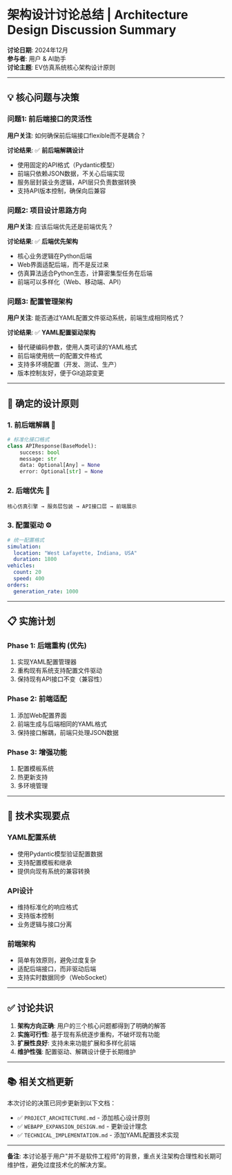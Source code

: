# 架构设计讨论总结 | Architecture Design Discussion Summary

**讨论日期**: 2024年12月  
**参与者**: 用户 & AI助手  
**讨论主题**: EV仿真系统核心架构设计原则

---

## 💡 核心问题与决策

### 问题1: 前后端接口的灵活性
**用户关注**: 如何确保前后端接口flexible而不是耦合？

**讨论结果**: ✅ **前后端解耦设计**
- 使用固定的API格式（Pydantic模型）
- 前端只依赖JSON数据，不关心后端实现
- 服务层封装业务逻辑，API层只负责数据转换
- 支持API版本控制，确保向后兼容

### 问题2: 项目设计思路方向
**用户关注**: 应该后端优先还是前端优先？

**讨论结果**: ✅ **后端优先架构**
- 核心业务逻辑在Python后端
- Web界面适配后端，而不是反过来
- 仿真算法适合Python生态，计算密集型任务在后端
- 前端可以多样化（Web、移动端、API）

### 问题3: 配置管理架构
**用户关注**: 能否通过YAML配置文件驱动系统，前端生成相同格式？

**讨论结果**: ✅ **YAML配置驱动架构**
- 替代硬编码参数，使用人类可读的YAML格式
- 前后端使用统一的配置文件格式
- 支持多环境配置（开发、测试、生产）
- 版本控制友好，便于Git追踪变更

---

## 🎯 确定的设计原则

### 1. 前后端解耦 🔄
```python
# 标准化接口格式
class APIResponse(BaseModel):
    success: bool
    message: str
    data: Optional[Any] = None
    error: Optional[str] = None
```

### 2. 后端优先 🎯
```
核心仿真引擎 → 服务层包装 → API接口层 → 前端展示
```

### 3. 配置驱动 ⚙️
```yaml
# 统一配置格式
simulation:
  location: "West Lafayette, Indiana, USA"
  duration: 1800
vehicles:
  count: 20
  speed: 400
orders:
  generation_rate: 1000
```

---

## 📋 实施计划

### Phase 1: 后端重构 (优先)
1. 实现YAML配置管理器
2. 重构现有系统支持配置文件驱动
3. 保持现有API接口不变（兼容性）

### Phase 2: 前端适配
1. 添加Web配置界面
2. 前端生成与后端相同的YAML格式
3. 保持接口解耦，前端只处理JSON数据

### Phase 3: 增强功能
1. 配置模板系统
2. 热更新支持
3. 多环境管理

---

## 🔧 技术实现要点

### YAML配置系统
- 使用Pydantic模型验证配置数据
- 支持配置模板和继承
- 提供向现有系统的兼容转换

### API设计
- 维持标准化的响应格式
- 支持版本控制
- 业务逻辑与接口分离

### 前端架构
- 简单有效原则，避免过度复杂
- 适配后端接口，而非驱动后端
- 支持实时数据同步（WebSocket）

---

## ✅ 讨论共识

1. **架构方向正确**: 用户的三个核心问题都得到了明确的解答
2. **实施可行性**: 基于现有系统逐步重构，不破坏现有功能
3. **扩展性良好**: 支持未来功能扩展和多样化前端
4. **维护性强**: 配置驱动、解耦设计便于长期维护

---

## 📚 相关文档更新

本次讨论的决策已同步更新到以下文档：

- ✅ `PROJECT_ARCHITECTURE.md` - 添加核心设计原则
- ✅ `WEBAPP_EXPANSION_DESIGN.md` - 更新设计理念
- ✅ `TECHNICAL_IMPLEMENTATION.md` - 添加YAML配置技术实现

---

**备注**: 本讨论基于用户"并不是软件工程师"的背景，重点关注架构合理性和长期可维护性，避免过度技术化的解决方案。 